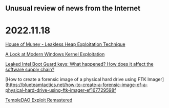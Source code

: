 ## Unusual review of news from the Internet

# 2022.11.18

[House of Muney - Leakless Heap Exploitation Technique](https://maxwelldulin.com/BlogPost/House-of-Muney-Heap-Exploitation)

[A Look at Modern Windows Kernel Exploitation](https://www.youtube.com/watch?v=nauAlHXrkIk)

[Leaked Intel Boot Guard keys: What happened? How does it affect the software supply chain?](https://binarly.io/posts/Leaked_Intel_Boot_Guard_keys_What_happened_How_does_it_affect_the_software_supply_chain/index.html)

[How to create a forensic image of a physical hard drive using FTK Imager](https://blueteamtactics.net/how-to-create-a-forensic-image-of-a-physical-hard-drive-using-ftk-imager-ef167729598f

[TempleDAO Exploit Remastered](https://faraz.faith/2022-11-15-templedao-exploit-remastered/)
